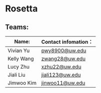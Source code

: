 # Rosetta
## **Teams:**
|  Name:   | Contact infomation：  |
|  ----  | ----  |
| Vivian Yu  | pwy8900@uw.edu|
| Kelly Wang | zwang28@uw.edu |
| Lucy Zhu  | xzhu22@uw.edu |
| Jiali Liu | jiali123@uw.edu |
| Jimwoo Kim | jinwoo11@uw.edu |
